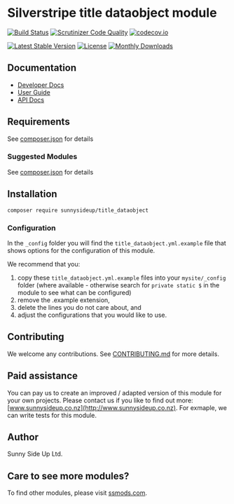 # Silverstripe title dataobject module
[![Build Status](https://travis-ci.org/sunnysideup/silverstripe-title_dataobject.svg?branch=master)](https://travis-ci.org/sunnysideup/silverstripe-title_dataobject)
[![Scrutinizer Code Quality](https://scrutinizer-ci.com/g/sunnysideup/silverstripe-title_dataobject/badges/quality-score.png?b=master)](https://scrutinizer-ci.com/g/sunnysideup/silverstripe-title_dataobject/?branch=master)
[![codecov.io](https://codecov.io/github/sunnysideup/silverstripe-title_dataobject/coverage.svg?branch=master)](https://codecov.io/github/sunnysideup/silverstripe-title_dataobject?branch=master)

[![Latest Stable Version](https://poser.pugx.org/sunnysideup/title_dataobject/version)](https://packagist.org/packages/sunnysideup/title_dataobject)
[![License](https://poser.pugx.org/sunnysideup/title_dataobject/license)](https://packagist.org/packages/sunnysideup/title_dataobject)
[![Monthly Downloads](https://poser.pugx.org/sunnysideup/title_dataobject/d/monthly)](https://packagist.org/packages/sunnysideup/title_dataobject)


## Documentation



 * [Developer Docs](docs/en/INDEX.md)
 * [User Guide](docs/en/userguide.md)
 * [API Docs](http://docs.ssmods.com/sunnysideup/title_dataobject/classes.xhtml)


## Requirements



See [composer.json](composer.json) for details


### Suggested Modules



See [composer.json](composer.json) for details


## Installation


```
composer require sunnysideup/title_dataobject
```

### Configuration



In the `_config` folder you will find the `title_dataobject.yml.example`
file that shows options for the configuration of this module.

We recommend that you:

  1. copy these `title_dataobject.yml.example` files into your
`mysite/_config` folder (where available - otherwise search for `private static $` in the module to see what can be configured)
  2. remove the .example extension,
  3. delete the lines you do not care about, and
  4. adjust the configurations that you would like to use.


## Contributing



We welcome any contributions. See [CONTRIBUTING.md](CONTRIBUTING.md) for more details.

## Paid assistance



You can pay us to create an improved / adapted version of this module for your own projects.  Please contact us if you like to find out more: [www.sunnysideup.co.nz](http://www.sunnysideup.co.nz).  For exmaple, we can write tests for this module.  

## Author



Sunny Side Up Ltd.


## Care to see more modules?

To find other modules, please visit [ssmods.com](http://ssmods.com/).
